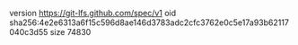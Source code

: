 version https://git-lfs.github.com/spec/v1
oid sha256:4e2e6313a6f15c596d8ae146d3783adc2cfc3762e0c5e17a93b62117040c3d55
size 74830
